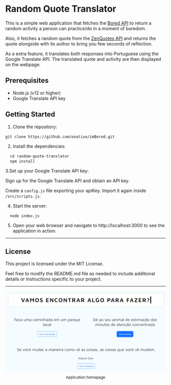 # Random Quote Translator

This is a simple web application that fetches the [Bored API](https://www.boredapi.com/) to return a random activity a person can practice/do in a moment of boredom.

Also, it fetches a random quote from the [ZenQuotes API](https://docs.zenquotes.io/zenquotes-documentation/) and returns the quote alongside with its author to bring you few seconds of reflection.

As a extra feature, it translates both responses into Portuguese using the Google Translate API. The translated quote and activity are then displayed on the webpage.

## Prerequisites

- Node.js (v12 or higher)
- Google Translate API key

## Getting Started

1. Clone the repository:

```shell
git clone https://github.com/onativo/imBored.git
```

2. Install the dependencies:

```shell
  cd random-quote-translator
  npm install
```

3.Set up your Google Translate API key:

Sign up for the Google Translate API and obtain an API key.

Create a `config.js` file exporting your apiKey. Import it again inside `/src/scripts.js`.

4. Start the server:

```shell
  node index.js
```

5. Open your web browser and navigate to http://localhost:3000 to see the application in action.

---

## License
This project is licensed under the MIT License.

Feel free to modify the README.md file as needed to include additional details or instructions specific to your project.

---

<div align="center">
  <img src="./src/img/homescreen.png">
  <sub>Application homepage</sub>
</div>